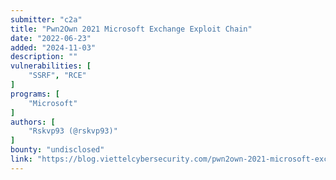 ```yaml
---
submitter: "c2a"
title: "Pwn2Own 2021 Microsoft Exchange Exploit Chain"
date: "2022-06-23"
added: "2024-11-03"
description: ""
vulnerabilities: [
    "SSRF", "RCE"
]
programs: [
    "Microsoft"
]
authors: [
    "Rskvp93 (@rskvp93)"
]
bounty: "undisclosed"
link: "https://blog.viettelcybersecurity.com/pwn2own-2021-microsoft-exchange-exploit-chain/"
---
```




